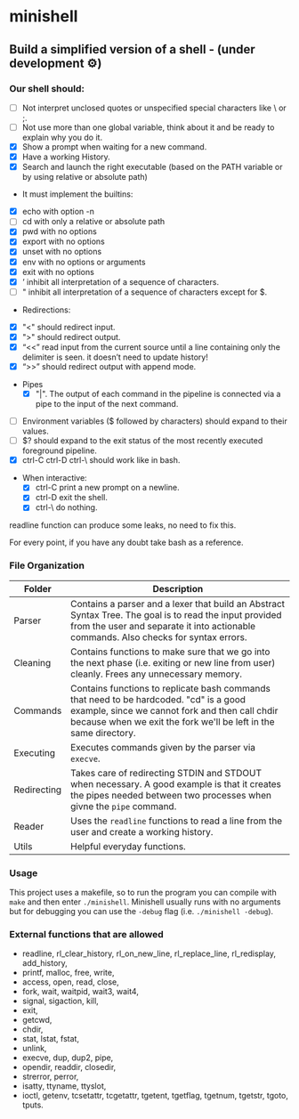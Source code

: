 # minishell
## Build a simplified version of a shell - (under development :gear:)
### Our shell should:
- [ ] Not interpret unclosed quotes or unspecified special characters like \ or ;.
- [ ] Not use more than one global variable, think about it and be ready to explain why
you do it.
- [x] Show a prompt when waiting for a new command.
- [x] Have a working History.
- [x] Search and launch the right executable (based on the PATH variable or by using
relative or absolute path)
- It must implement the builtins:
 - [x]   echo with option -n
 - [ ]   cd with only a relative or absolute path
 - [x]   pwd with no options
 - [x]   export with no options
 - [x]   unset with no options
 - [x]   env with no options or arguments
 - [x]   exit with no options
 - [x]   ’ inhibit all interpretation of a sequence of characters.
 - [ ]   " inhibit all interpretation of a sequence of characters except for $.
- Redirections:
 - [x]   "<" should redirect input.
 - [x]   ">" should redirect output.
 - [x]   “<<” read input from the current source until a line containing only the delimiter is seen. it doesn’t need to update history!
 - [x]   “>>” should redirect output with append mode.
 - Pipes 
   - [x]  "|". The output of each command in the pipeline is connected via a pipe to the
	  input of the next command.
 - [ ]   Environment variables ($ followed by characters) should expand to their values.
 - [ ]   $? should expand to the exit status of the most recently executed foreground
	  pipeline.
 - [x]   ctrl-C ctrl-D ctrl-\ should work like in bash.
- When interactive:
  - [x]   ctrl-C print a new prompt on a newline.
  - [x]   ctrl-D exit the shell.
  - [x]   ctrl-\ do nothing.
 
readline function can produce some leaks, no need to fix this.

For every point, if you have any doubt take bash as a reference.

### File Organization
| Folder      | Description |
| ----------- | ----------- |
| Parser     | Contains a parser and a lexer that build an Abstract Syntax Tree. The goal is to read the input provided from the user and separate it into actionable commands. Also checks for syntax errors.      |
| Cleaning   | Contains functions to make sure that we go into the next phase (i.e. exiting or new line from user) cleanly. Frees any unnecessary memory. |
| Commands   | Contains functions to replicate bash commands that need to be hardcoded. "cd" is a good example, since we cannot fork and then call chdir because when we exit the fork we'll be left in the same directory. |
| Executing   | Executes commands given by the parser via ```execve```. |
| Redirecting | Takes care of redirecting STDIN and STDOUT when necessary. A good example is that it creates the pipes needed between two processes when givne the ```pipe``` command. |
| Reader | Uses the ```readline``` functions to read a line from the user and create a working history. |
| Utils | Helpful everyday functions. |

### Usage
This project uses a makefile, so to run the program you can compile with ```make``` and then enter ```./minishell```. Minishell usually runs with no arguments but for debugging you can use the ```-debug``` flag (i.e. ```./minishell -debug```).

### External functions that are allowed
- readline, rl_clear_history, rl_on_new_line, rl_replace_line, rl_redisplay, add_history,
- printf, malloc, free, write,
- access, open, read, close,
- fork, wait, waitpid, wait3, wait4,
- signal, sigaction, kill,
- exit,
- getcwd,
- chdir,
- stat, lstat, fstat,
- unlink,
- execve, dup, dup2, pipe,
- opendir, readdir, closedir,
- strerror, perror,
- isatty, ttyname, ttyslot,
- ioctl, getenv, tcsetattr, tcgetattr, tgetent, tgetflag, tgetnum, tgetstr, tgoto, tputs.

